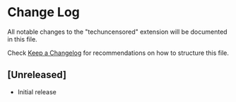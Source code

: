 # Change Log

All notable changes to the "techuncensored" extension will be documented in this file.

Check [Keep a Changelog](http://keepachangelog.com/) for recommendations on how to structure this file.

## [Unreleased]

- Initial release